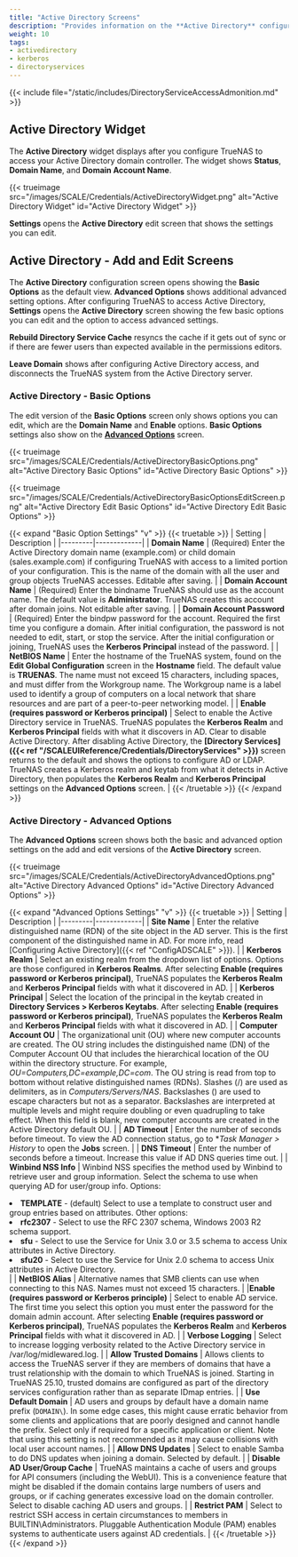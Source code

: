 ```yaml
---
title: "Active Directory Screens"
description: "Provides information on the **Active Directory** configuration screens and settings."
weight: 10
tags:
- activedirectory
- kerberos
- directoryservices
---
```



{{< include file="/static/includes/DirectoryServiceAccessAdmonition.md" >}}

## Active Directory Widget
The **Active Directory** widget displays after you configure TrueNAS to access your Active Directory domain controller.
The widget shows **Status**, **Domain Name**, and **Domain Account Name**.

{{< trueimage src="/images/SCALE/Credentials/ActiveDirectoryWidget.png" alt="Active Directory Widget" id="Active Directory Widget" >}}

**Settings** opens the **Active Directory** edit screen that shows the settings you can edit.

## Active Directory - Add and Edit Screens
The **Active Directory** configuration screen opens showing the **Basic Options** as the default view.
**Advanced Options** shows additional advanced setting options.
After configuring TrueNAS to access Active Directory, **Settings** opens the **Active Directory** screen showing the few basic options you can edit and the option to access advanced settings.

**Rebuild Directory Service Cache** resyncs the cache if it gets out of sync or if there are fewer users than expected available in the permissions editors.

**Leave Domain** shows after configuring Active Directory access, and disconnects the TrueNAS system from the Active Directory server.

### Active Directory - Basic Options
The edit version of the **Basic Options** screen only shows options you can edit, which are the **Domain Name** and **Enable** options.
**Basic Options** settings also show on the **[Advanced Options](#active-directory-advanced-options)** screen.

{{< trueimage src="/images/SCALE/Credentials/ActiveDirectoryBasicOptions.png" alt="Active Directory Basic Options" id="Active Directory Basic Options" >}}

{{< trueimage src="/images/SCALE/Credentials/ActiveDirectoryBasicOptionsEditScreen.png" alt="Active Directory Edit Basic Options" id="Active Directory Edit Basic Options" >}}

{{< expand "Basic Option Settings" "v" >}}
{{< truetable >}}
| Setting | Description |
|---------|-------------|
| **Domain Name** | (Required) Enter the Active Directory domain name (example.com) or child domain (sales.example.com) if configuring TrueNAS with access to a limited portion of your configuration. This is the name of the domain with all the user and group objects TrueNAS accesses. Editable after saving. |
| **Domain Account Name** | (Required) Enter the bindname TrueNAS should use as the account name. The default value is **Administrator**. TrueNAS creates this account after domain joins. Not editable after saving. |
| **Domain Account Password** | (Required) Enter the bindpw password for the account. Required the first time you configure a domain. After initial configuration, the password is not needed to edit, start, or stop the service. After the initial configuration or joining, TrueNAS uses the **Kerberos Principal** instead of the password. |
| **NetBIOS Name** | Enter the hostname of the TrueNAS system, found on the **Edit Global Configuration** screen in the **Hostname** field. The default value is **TRUENAS**. The name must not exceed 15 characters, including spaces, and must differ from the Workgroup name. The Workgroup name is a label used to identify a group of computers on a local network that share resources and are part of a peer-to-peer networking model. |
| **Enable (requires password or Kerberos principal)** | Select to enable the Active Directory service in TrueNAS. TrueNAS populates the **Kerberos Realm** and **Kerberos Principal** fields with what it discovers in AD. Clear to disable Active Directory. After disabling Active Directory, the **[Directory Services]({{< ref "/SCALEUIReference/Credentials/DirectoryServices" >}})** screen returns to the default and shows the options to configure AD or LDAP. TrueNAS creates a Kerberos realm and keytab from what it detects in Active Directory, then populates the **Kerberos Realm** and **Kerberos Principal** settings on the **Advanced Options** screen. |
{{< /truetable >}}
{{< /expand >}}

### Active Directory - Advanced Options
The **Advanced Options** screen shows both the basic and advanced option settings on the add and edit versions of the **Active Directory** screen.

{{< trueimage src="/images/SCALE/Credentials/ActiveDirectoryAdvancedOptions.png" alt="Active Directory Advanced Options" id="Active Directory Advanced Options" >}}

{{< expand "Advanced Options Settings" "v" >}}
{{< truetable >}}
| Setting | Description |
|---------|-------------|
| **Site Name** | Enter the relative distinguished name (RDN) of the site object in the AD server. This is the first component of the distinguished name in AD. For more info, read [Configuring Active Directory]({{< ref "ConfigADSCALE" >}}). |
| **Kerberos Realm** | Select an existing realm from the dropdown list of options. Options are those configured in **Kerberos Realms**. After selecting **Enable (requires password or Kerberos principal)**, TrueNAS populates the **Kerberos Realm** and **Kerberos Principal** fields with what it discovered in AD. |
| **Kerberos Principal** | Select the location of the principal in the keytab created in **Directory Services > Kerberos Keytabs**. After selecting **Enable (requires password or Kerberos principal)**, TrueNAS populates the **Kerberos Realm** and **Kerberos Principal** fields with what it discovered in AD. |
| **Computer Account OU** | The organizational unit (OU) where new computer accounts are created. The OU string includes the distinguished name (DN) of the Computer Account OU that includes the hierarchical location of the OU within the directory structure. For example, *OU=Computers,DC=example,DC=com*. The OU string is read from top to bottom without relative distinguished names (RDNs). Slashes (/) are used as delimiters, as in *Computers/Servers/NAS*. Backslashes (\) are used to escape characters but not as a separator. Backslashes are interpreted at multiple levels and might require doubling or even quadrupling to take effect. When this field is blank, new computer accounts are created in the Active Directory default OU. |
| **AD Timeout** | Enter the number of seconds before timeout. To view the AD connection status, go to **Task Manager > *History** to open the **Jobs** screen. |
| **DNS Timeout** | Enter the number of seconds before a timeout. Increase this value if AD DNS queries time out. |
| **Winbind NSS Info** | Winbind NSS specifies the method used by Winbind to retrieve user and group information. Select the schema to use when querying AD for user/group info. Options:<br><li>**TEMPLATE** - (default) Select to use a template to construct user and group entries based on attributes. Other options:<br><li>**rfc2307** - Select to use the RFC 2307 schema, Windows 2003 R2 schema support.<br><li>**sfu** - Select to use the Service for Unix 3.0 or 3.5 schema to access Unix attributes in Active Directory.<br><li>**sfu20** - Select to use the Service for Unix 2.0 schema to access Unix attributes in Active Directory.</li> |
| **NetBIOS Alias** | Alternative names that SMB clients can use when connecting to this NAS. Names must not exceed 15 characters. |
|**Enable (requires password or Kerberos principle)** | Select to enable AD service. The first time you select this option you must enter the password for the domain admin account. After selecting **Enable (requires password or Kerberos principal)**, TrueNAS populates the **Kerberos Realm** and **Kerberos Principal** fields with what it discovered in AD. |
| **Verbose Logging** | Select to increase logging verbosity related to the Active Directory service in <file>/var/log/midlewared.log</file>. |
| **Allow Trusted Domains** | Allows clients to access the TrueNAS server if they are members of domains that have a trust relationship with the domain to which TrueNAS is joined. Starting in TrueNAS 25.10, trusted domains are configured as part of the directory services configuration rather than as separate IDmap entries. |
| **Use Default Domain** | AD users and groups by default have a domain name prefix (`DOMAIN\`). In some edge cases, this might cause erratic behavior from some clients and applications that are poorly designed and cannot handle the prefix. Select only if required for a specific application or client. Note that using this setting is not recommended as it may cause collisions with local user account names.  |
| **Allow DNS Updates** | Select to enable Samba to do DNS updates when joining a domain. Selected by default. |
| **Disable AD User/Group Cache** | TrueNAS maintains a cache of users and groups for API consumers (including the WebUI). This is a convenience feature that might be disabled if the domain contains large numbers of users and groups, or if caching generates excessive load on the domain controller. Select to disable caching AD users and groups. |
| **Restrict PAM** | Select to restrict SSH access in certain circumstances to members in BUILTIN\\Administrators. Pluggable Authentication Module (PAM) enables systems to authenticate users against AD credentials. |
{{< /truetable >}}
{{< /expand >}}
